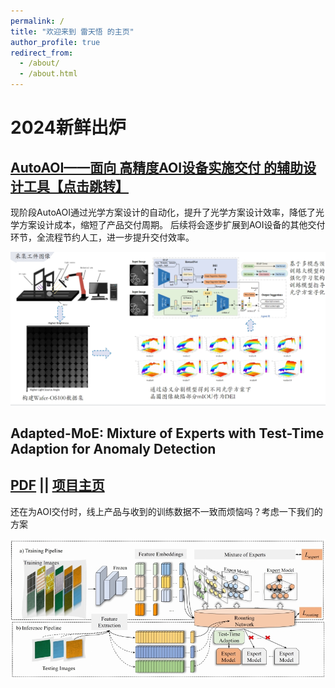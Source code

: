 ```yaml
---
permalink: /
title: "欢迎来到 雷天悟 的主页"
author_profile: true
redirect_from: 
  - /about/
  - /about.html
---
```

# 2024新鲜出炉
## [AutoAOI——面向 **高精度AOI设备实施交付** 的辅助设计工具【点击跳转】](https://ray3572.github.io/AutoAOI_web)
现阶段AutoAOI通过光学方案设计的自动化，提升了光学方案设计效率，降低了光学方案设计成本，缩短了产品交付周期。
后续将会逐步扩展到AOI设备的其他交付环节，全流程节约人工，进一步提升交付效率。
<center>
  <img src="\images\/autoaoi\/overview.png">
</center>

## Adapted-MoE: Mixture of Experts with Test-Time Adaption for Anomaly Detection 
## [PDF](https://arxiv.org/pdf/2409.05611) || [项目主页](https://ray3572.github.io/AdaptedMoE_web)
还在为AOI交付时，线上产品与收到的训练数据不一致而烦恼吗？考虑一下我们的方案
<center>
  <img src="\images\adaptedmoe\overview.png">
</center>




